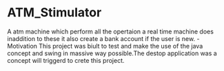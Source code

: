 # ATM_Stimulator
A atm machine which perform all the opertaion a real time machine does inaddition to these it also create a bank account if the user is new.
-Motivation
This project was biult to test and make the use of the java concept and swing in massive way possible.The destop application was a concept will triggerd to crete this project.

